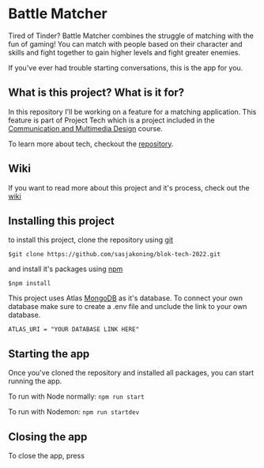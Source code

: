 # Battle Matcher
Tired of Tinder? Battle Matcher combines the struggle of matching with the fun of gaming! You can match with people based on their character and skills and fight together to gain higher levels and fight greater enemies.

If you've ever had trouble starting conversations, this is the app for you.

## What is this project? What is it for?
In this repository I'll be working on a feature for a matching application. This feature is part of Project Tech which is a project included in the [Communication and Multimedia Design](https://www.hva.nl/opleiding/communication-and-multimedia-design/communication-and-multimedia-design.html) course.

To learn more about tech, checkout the [repository](https://github.com/cmda-bt/pt-course-21-22).

## Wiki
If you want to read more about this project and it's process, check out the [wiki](https://github.com/sasjakoning/blok-tech-2022/wiki)

## Installing this project

to install this project, clone the repository using [git](https://git-scm.com/)

`$git clone https://github.com/sasjakoning/blok-tech-2022.git`

and install it's packages using [npm](https://www.npmjs.com/)

```$npm install```

This project uses Atlas [MongoDB](https://www.mongodb.com/) as it's database. To connect your own database make sure to create a .env file and unclude the link to your own database.

`ATLAS_URI = "YOUR DATABASE LINK HERE"`

## Starting the app
Once you've cloned the repository and installed all packages, you can start running the app.

To run with Node normally:
`npm run start`

To run with Nodemon:
`npm run startdev`

## Closing the app
To close the app, press 